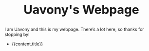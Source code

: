 <script lang="ts" setup>
import { useData } from 'vitepress'

const { theme } = useData()

</script>

<div class="title-box">Uavony's Webpage</div> 

I am Uavony and this is my webpage. There’s a lot here, so thanks for stopping by!

<ul>
    <li v-for="content in theme.cusData" ><a :href="content.url">{{content.title}}</a></li>
</ul>

<style lang="less" scoped>
.title-box {
    font-size: 2.5rem;
    font-weight:700;
    margin: 0 auto;
    margin-bottom: 2rem;
    text-align:center;
}
</style>

